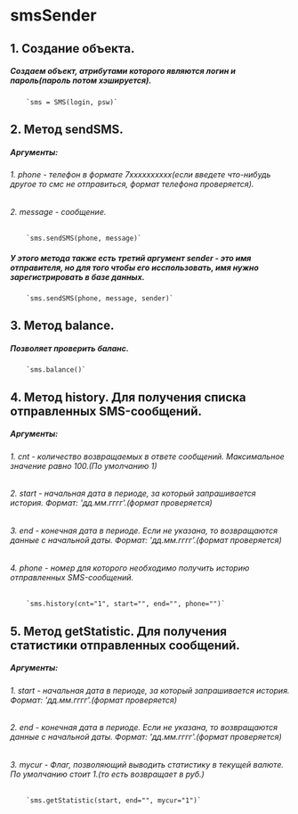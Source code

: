 # smsSender

## 1. Создание объекта.
#####   Создаем объект, атрибутами которого являются логин и пароль(пароль потом хэшируется).
        `sms = SMS(login, psw)`
        
## 2. Метод sendSMS.
##### Аргументы:

###### 1. phone - телефон в формате 7xxxxxxxxxx(если введете что-нибудь другое то смс не отправиться, формат телефона проверяется).
###### 2. message - сообщение.
        `sms.sendSMS(phone, message)`
        
#####   У этого метода также есть третий аргумент sender - это имя отправителя, но для того чтобы его исспользовать, имя нужно зарегистрировать в базе данных. 
        `sms.sendSMS(phone, message, sender)`
        
## 3. Метод balance.
##### Позволяет проверить баланс. 
        `sms.balance()`
        
## 4. Метод history. Для получения списка отправленных SMS-сообщений.
##### Аргументы:

###### 1. cnt - количество возвращаемых в ответе сообщений. Максимальное значение равно 100.(По умолчанию 1)
###### 2. start - начальная дата в периоде, за который запрашивается история. Формат: 'дд.мм.гггг'.(формат проверяется)
###### 3. end - конечная дата в периоде. Если не указана, то возвращаются данные с начальной даты. Формат: 'дд.мм.гггг'.(формат проверяется)
###### 4. phone - номер для которого необходимо получить историю отправленных SMS-сообщений.
        `sms.history(cnt="1", start="", end="", phone="")`


## 5. Метод getStatistic. Для получения статистики отправленных сообщений. 
##### Аргументы:

###### 1. start - начальная дата в периоде, за который запрашивается история. Формат: 'дд.мм.гггг'.(формат проверяется)
###### 2. end - конечная дата в периоде. Если не указана, то возвращаются данные с начальной даты. Формат: 'дд.мм.гггг'.(формат проверяется)
###### 3. mycur - Флаг, позволяющий выводить статистику в текущей валюте. По умолчанию стоит 1.(то есть возвращает в руб.)
        `sms.getStatistic(start, end="", mycur="1")`